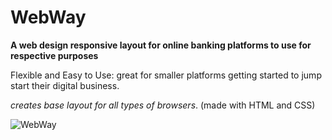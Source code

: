 # WebWay

**A web design responsive layout for online banking platforms to use for respective purposes**

Flexible and Easy to Use: great for smaller platforms getting started to jump start their digital business.

*creates base layout for all types of browsers*. (made with HTML and CSS)

![WebWay](https://user-images.githubusercontent.com/123781273/221444668-6a1501ed-ff0c-424a-8ce1-16668f9c0100.png)
